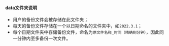 #### data文件夹说明

- 用户的备份文件会被存储在此文件夹；
- 每天的备份文件存储在一个以日期命名的文件夹中，如`2022.3.1`；
- 每个日期文件夹中存储备份文件，命名为`原文件名称_时间（精确到分钟）`，因此同一分钟内至多备份一次文件。

